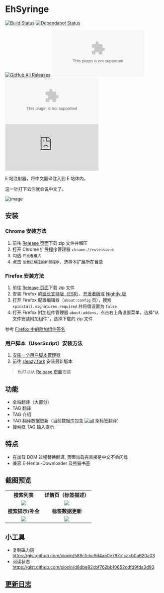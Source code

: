 # EhSyringe

[![Build Status](https://github.com/EhTagTranslation/EhSyringe/workflows/build/badge.svg)](https://github.com/EhTagTranslation/EhSyringe/actions)
[![Dependabot Status](https://api.dependabot.com/badges/status?host=github&repo=EhTagTranslation/EhSyringe)](https://dependabot.com)

[![GitHub All Releases](https://img.shields.io/github/downloads/EhTagTranslation/EhSyringe/total)](https://github.com/EhTagTranslation/EhSyringe/releases)
[![GitHub Releases (by Asset)](https://img.shields.io/github/downloads/EhTagTranslation/EhSyringe/latest/ehsyringe.chrome.zip)](https://github.com/EhTagTranslation/EhSyringe/releases/latest/download/ehsyringe.chrome.zip)
[![GitHub Releases (by Asset)](https://img.shields.io/github/downloads/EhTagTranslation/EhSyringe/latest/ehsyringe.firefox.zip)](https://github.com/EhTagTranslation/EhSyringe/releases/latest/download/ehsyringe.firefox.zip)
[![GitHub Releases (by Asset)](https://img.shields.io/github/downloads/EhTagTranslation/EhSyringe/latest/ehsyringe.user.js)](https://github.com/EhTagTranslation/EhSyringe/releases/latest/download/ehsyringe.user.js)

E 站注射器，将中文翻译注入到 E 站体内。

这一针打下去你就会说中文了。

![image](https://user-images.githubusercontent.com/5716100/62419351-be9d7400-b6b0-11e9-86d3-680436973176.png)

## 安装

### Chrome 安装方法

1. 前往 [Release 页面](https://github.com/EhTagTranslation/EhSyringe/releases)下载 zip 文件并解压
2. 打开 Chrome 扩展程序管理器 `chrome://extensions`
3. 勾选 `开发者模式`
4. 点击 `加载已解压的扩展程序`，选择本扩展所在目录

### Firefox 安装方法

1. 前往 [Release 页面](https://github.com/EhTagTranslation/EhSyringe/releases)下载 zip 文件
2. 安装 Firefox 的[延长支持版（ESR）](//www.mozilla.org/firefox/organizations/)、[开发者版](//www.mozilla.org/firefox/developer/)或 [Nightly 版](//nightly.mozilla.org/)
3. 打开 Firefox 配置编辑器（`about:config` 页），搜索 `xpinstall.signatures.required` 并将值设置为 `false`
4. 打开 Firefox 附加组件管理器 `about:addons`，点击右上角设置菜单，选择“从文件安装附加组件”，选择下载的 zip 文件

参考 [Firefox 中的附加组件签名](//support.mozilla.org/kb/add-ons-signing-firefox#w_dalioucllleeyzgaauoeoeoakekikakneojdeeniko)

### 用户脚本（UserScript）安装方法

1. [安装一个用户脚本管理器](https://sleazyfork.org/zh-CN/help/installing-user-scripts)
2. 前往 [sleazy fork](https://sleazyfork.org/zh-CN/scripts/407833-ehsyringe) 安装最新版本

> 也可以从 [Release 页面](https://github.com/EhTagTranslation/EhSyringe/releases)安装

## 功能

-   全站翻译（大部分)
-   TAG 翻译
-   TAG 介绍
-   TAG 翻译数据更新（当前数据库包含 [![all](https://img.shields.io/endpoint?label=&color=brightgreen&url=https://ehtt.azurewebsites.net/database/all/~badge)](https://editor.ehtt.now.sh/list/all) 条标签翻译）
-   搜索框 TAG 输入提示

## 特点

-   在加载 DOM 过程替换翻译, 页面加载完直接是中文不会闪烁
-   兼容 E-Hentai-Downloader 及熊猫书签

## 截图预览

<table style="font-weight: bold; text-align: center;">
    <tr>
        <td><strong>搜索列表</strong></td>
        <td><strong>详情页（标签描述）</strong></td>
    </tr>
    <tr>
        <td><img src="https://i.loli.net/2019/08/09/5MPFwd7aOsvqJXb.png"></td>
        <td><img src="https://user-images.githubusercontent.com/13471233/88816673-397b6b00-d1ef-11ea-8744-3367023fa7fb.png"></td>
    </tr>
    <tr>
        <td><strong>搜索提示/补全</strong></td>
        <td><strong>标签数据更新</strong></td>
    </tr>
    <tr>
        <td><img src="https://user-images.githubusercontent.com/5716100/60812493-310b5900-a1c4-11e9-85f7-1d4212765156.gif"></td>
        <td><img src="https://user-images.githubusercontent.com/5716100/62783460-10019500-baef-11e9-8368-a48fa40dc47d.gif"></td>
    </tr>
</table>

## 小工具

-   复制磁力链 <https://gist.github.com/xioxin/588cfcbc9d4a50e797c1cacb0a620a03>
-   阅读状态 <https://gist.github.com/xioxin/d8dbe82cbf762bb10652cdfd9fda3d93>

## [更新日志](https://github.com/EhTagTranslation/EhSyringe/blob/master/CHANGELOG.md)
